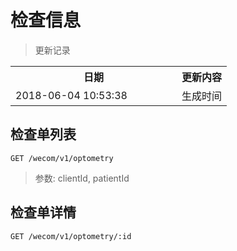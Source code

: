 # 检查信息

> 更新记录

<table>
    <tr>
        <th style="width:250px;">日期</th>
        <th>更新内容</th>
    </tr>
    <tr>
        <td>2018-06-04 10:53:38</td>
        <td>生成时间</td>
    </tr>
</table>

## 检查单列表

```
GET /wecom/v1/optometry
```

>参数: clientId, patientId

## 检查单详情

```
GET /wecom/v1/optometry/:id
```